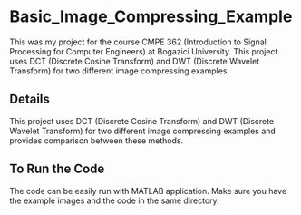 # Basic_Image_Compressing_Example
This was my project for the course CMPE 362 (Introduction to Signal Processing for Computer Engineers) at Bogazici University. This project uses DCT (Discrete Cosine Transform) and DWT (Discrete Wavelet Transform) for two different image compressing examples.

## Details
This project uses DCT (Discrete Cosine Transform) and DWT (Discrete Wavelet Transform) for two different image compressing examples and provides comparison between these methods.

## To Run the Code
The code can be easily run with MATLAB application. Make sure you have the example images and the code in the same directory.
